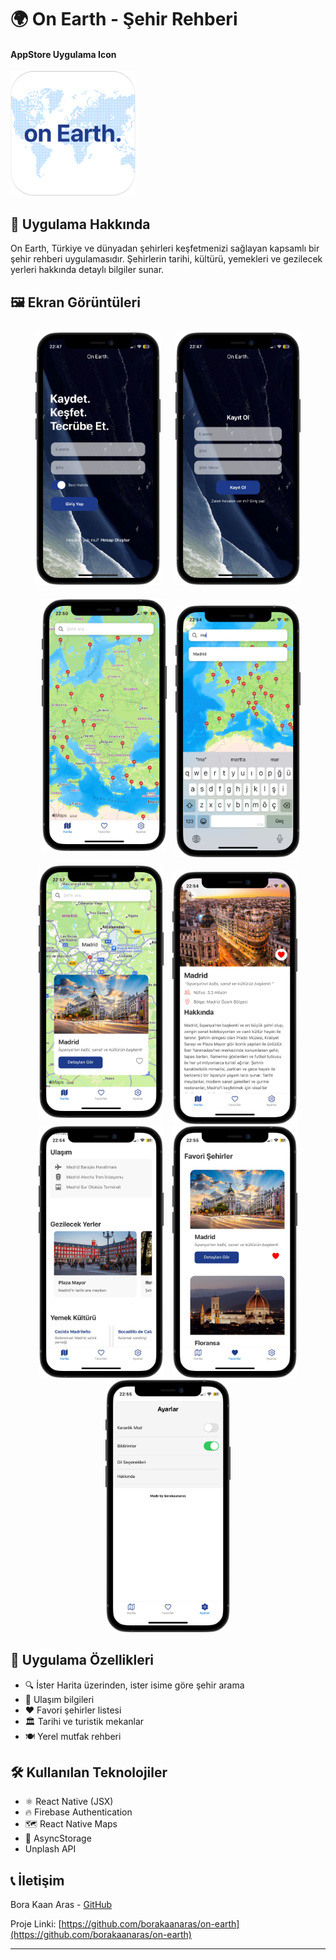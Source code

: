 # 🌍 On Earth - Şehir Rehberi

  <h4> AppStore Uygulama Icon</h4>
  <img src="screenshots/app icon.png" alt="On Earth App Icon" width="200"> 
  





## 📱 Uygulama Hakkında

On Earth, Türkiye ve dünyadan şehirleri keşfetmenizi sağlayan kapsamlı bir şehir rehberi uygulamasıdır. Şehirlerin tarihi, kültürü, yemekleri ve gezilecek yerleri hakkında detaylı bilgiler sunar.

## 🖼️ Ekran Görüntüleri

<p align="center">
  <img src="screenshots/sign in.png" width="200" alt="Giriş Yap" style="margin: 10px"/> 
  <img src="screenshots/sign up.png" width="200" alt="Kaydol" style="margin: 10px"/>
  <img src="screenshots/main map.png" width="200" alt="Map" style="margin: 10px"/>
  <img src="screenshots/search bar.png" width="200" alt="Arama Çubugu"/>
  <img src="screenshots/map card.png" width="200" alt="Map Card" style="margin: 10px"/>
  <img src="screenshots/city detail 1.png" width="200" alt="detay 1" style="margin-right: 10px"/>
  <img src="screenshots/city detail 2.png" width="200" alt="detay 2" style="margin-right: 10px"/>
  <img src="screenshots/favorite.png" width="200" alt="Favoriler"/>
  <img src="screenshots/settings.png" width="200" alt="Ayarlar"/>
</p>

## 📱 Uygulama Özellikleri

- 🔍 İster Harita üzerinden, ister isime göre şehir arama
- 🚗 Ulaşım bilgileri
- ❤️ Favori şehirler listesi
- 🏛️ Tarihi ve turistik mekanlar
- 🍽️ Yerel mutfak rehberi

## 🛠️ Kullanılan Teknolojiler

- ⚛️ React Native (JSX)
- 🔥 Firebase Authentication
- 🗺️ React Native Maps
- 💾 AsyncStorage
- Unplash API


## 📞 İletişim

Bora Kaan Aras - [GitHub](https://github.com/borakaanaras)

Proje Linki: [https://github.com/borakaanaras/on-earth](https://github.com/borakaanaras/on-earth)

---
